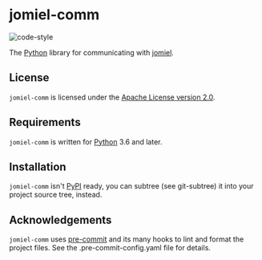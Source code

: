 # jomiel-comm

![code-style]

[code-style]: https://img.shields.io/badge/code%20style-black-000000.svg

The [Python] library for communicating with [jomiel].

## License

`jomiel-comm` is licensed under the [Apache License version 2.0][aplv2].

## Requirements

`jomiel-comm` is written for [Python] 3.6 and later.

## Installation

`jomiel-comm` isn't [PyPI] ready, you can subtree (see git-subtree) it
into your project source tree, instead.

## Acknowledgements

`jomiel-comm` uses [pre-commit] and its many hooks to lint and format
the project files. See the .pre-commit-config.yaml file for details.

[python]: https://www.python.org/about/gettingstarted/
[aplv2]: https://www.tldrlegal.com/l/apache2
[jomiel]: https://github.com/guendto/jomiel/
[pre-commit]: https://pre-commit.com/
[pypi]: https://pypi.org
